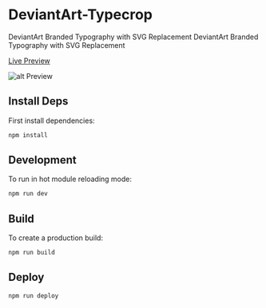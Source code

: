 # DeviantArt-Typecrop
DeviantArt Branded Typography with SVG Replacement	DeviantArt Branded Typography with SVG Replacement

[Live Preview ](https://deviantart-typecrop.web.app/)

![alt Preview](https://github.com/marioluevanos/DA-TypeCrop-Demo/blob/master/preview.jpg)

## Install Deps

First install dependencies:

```sh
npm install
```

## Development

To run in hot module reloading mode:

```sh
npm run dev
```

## Build

To create a production build:

```sh
npm run build
```

## Deploy

```sh
npm run deploy
```
